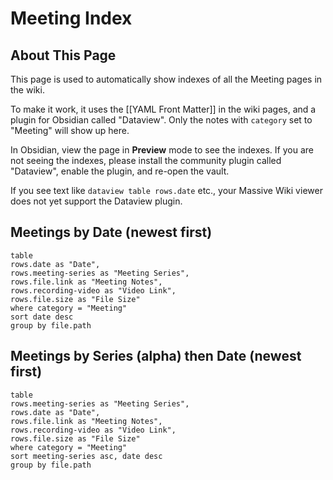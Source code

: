 # Meeting Index

## About This Page

This page is used to automatically show indexes of all the Meeting pages in the wiki.

To make it work, it uses the [[YAML Front Matter]] in the wiki pages, and a plugin for Obsidian called "Dataview".  Only the notes with `category` set to "Meeting" will show up here.

In Obsidian, view the page in **Preview** mode to see the indexes. If you are not seeing the indexes, please install the community plugin called "Dataview", enable the plugin, and re-open the vault.

If you see text like `dataview table rows.date` etc., your Massive Wiki viewer does not yet support the Dataview plugin.

## Meetings by Date (newest first)

```dataview
table
rows.date as "Date",
rows.meeting-series as "Meeting Series",
rows.file.link as "Meeting Notes",
rows.recording-video as "Video Link",
rows.file.size as "File Size"
where category = "Meeting"
sort date desc
group by file.path
```


## Meetings by Series (alpha) then Date (newest first)

```dataview
table
rows.meeting-series as "Meeting Series",
rows.date as "Date",
rows.file.link as "Meeting Notes",
rows.recording-video as "Video Link",
rows.file.size as "File Size"
where category = "Meeting"
sort meeting-series asc, date desc
group by file.path
```

